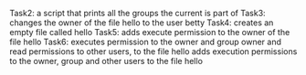Task2: a script that prints all the groups the current is part of
Task3: changes the owner of the file hello to the user betty
Task4: creates an empty file called hello
Task5: adds execute permission to the owner of the file hello
Task6: executes permission to the owner and group owner and read permissions to other users, to the file hello
adds execution permissions to the owner, group and other users to the file hello
